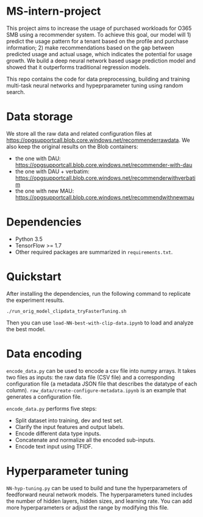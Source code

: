# MS-intern-project

This project aims to increase the usage of purchased workloads for O365 SMB using a recommender system. To achieve this goal, our model will 1) predict the usage pattern for a tenant based on the profile and purchase information; 2) make recommendations based on the gap between predicted usage and actual usage, which indicates the potential for usage growth. We build a deep neural network based usage prediction model and showed that it outperforms traditional regression models.

This repo contains the code for data preprocessing, building and training multi-task neural networks and hypeprparameter tuning using random search. 

# Data storage

We store all the raw data and related configuration files at https://opgsupportcall.blob.core.windows.net/recommenderrawdata.
We also keep the original results on the Blob containers:
- the one with DAU: https://opgsupportcall.blob.core.windows.net/recommender-with-dau
- the one with DAU + verbatim: https://opgsupportcall.blob.core.windows.net/recommenderwithverbatim
- the one with new MAU: https://opgsupportcall.blob.core.windows.net/recommendwithnewmau


# Dependencies

- Python 3.5
- TensorFlow >= 1.7
- Other required packages are summarized in `requirements.txt`.

# Quickstart

After installing the dependencies, run the following command to replicate the experiment results.

```
./run_orig_model_clipdata_tryFasterTuning.sh
```

Then you can use `load-NN-best-with-clip-data.ipynb` to load and analyze the best model.

# Data encoding

`encode_data.py` can be used to encode a csv file into numpy arrays. It takes two files as inputs: the raw data file (CSV file) and a corresponding configuration file (a metadata JSON file that describes the datatype of each column). `raw_data/create-configure-metadata.ipynb` is an example that generates a configuration file.

`encode_data.py` performs five steps:
- Split dataset into training, dev and test set.
- Clarify the input features and output labels.
- Encode different data type inputs.
- Concatenate and normalize all the encoded sub-inputs.
- Encode text input using TFIDF. 

# Hyperparameter tuning

`NN-hyp-tuning.py` can be used to build and tune the hyperparameters of feedforward neural network models. The hyperparameters tuned includes the number of hidden layers, hidden sizes, and learning rate. You can add more hyperparameters or adjust the range by modifying this file. 

